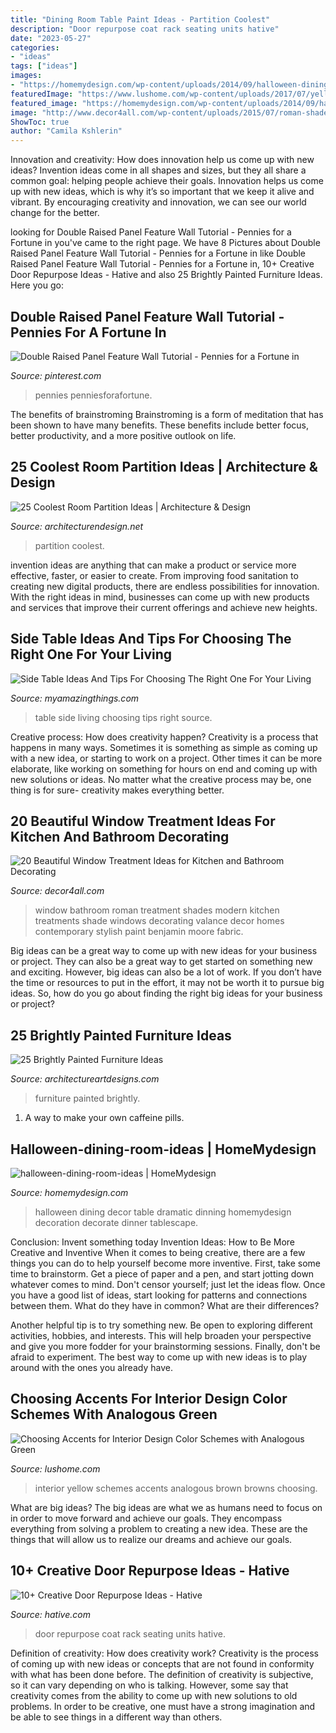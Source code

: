 ```yaml
---
title: "Dining Room Table Paint Ideas - Partition Coolest"
description: "Door repurpose coat rack seating units hative"
date: "2023-05-27"
categories:
- "ideas"
tags: ["ideas"]
images:
- "https://homemydesign.com/wp-content/uploads/2014/09/halloween-dining-room-ideas.jpg"
featuredImage: "https://www.lushome.com/wp-content/uploads/2017/07/yellow-green-colors-interior-design-1.jpg"
featured_image: "https://homemydesign.com/wp-content/uploads/2014/09/halloween-dining-room-ideas.jpg"
image: "http://www.decor4all.com/wp-content/uploads/2015/07/roman-shades-window-treatment-ideas-for-bathroom-decorating-1.jpg"
ShowToc: true
author: "Camila Kshlerin"
---
```



Innovation and creativity: How does innovation help us come up with new ideas?
Invention ideas come in all shapes and sizes, but they all share a common goal: helping people achieve their goals. Innovation helps us come up with new ideas, which is why it’s so important that we keep it alive and vibrant. By encouraging creativity and innovation, we can see our world change for the better.

	

		
looking for Double Raised Panel Feature Wall Tutorial - Pennies for a Fortune in you've came to the right page. We have 8 Pictures about Double Raised Panel Feature Wall Tutorial - Pennies for a Fortune in like Double Raised Panel Feature Wall Tutorial - Pennies for a Fortune in, 10+ Creative Door Repurpose Ideas - Hative and also 25 Brightly Painted Furniture Ideas. Here you go:
		
    
## Double Raised Panel Feature Wall Tutorial - Pennies For A Fortune In

<img loading=lazy src="https://i.pinimg.com/736x/d3/96/fe/d396fe981ae8c5538663ae43b9dc5673.jpg" onerror="this.onerror=null;this.src='https://tse4.mm.bing.net/th?id=OIP.wr-g8dznhMR9hMIYvGrqrAHaJ3&amp;pid=15.1';" alt="Double Raised Panel Feature Wall Tutorial - Pennies for a Fortune in">

_Source: pinterest.com_

>pennies penniesforafortune. 

	

The benefits of brainstroming
Brainstroming is a form of meditation that has been shown to have many benefits. These benefits include better focus, better productivity, and a more positive outlook on life.

    
## 25 Coolest Room Partition Ideas | Architecture &amp; Design

<img loading=lazy src="http://cdn.architecturendesign.net/wp-content/uploads/2014/08/753.jpg" onerror="this.onerror=null;this.src='https://tse1.mm.bing.net/th?id=OIP.vY66Fsip9dzeE_fMcrXXUQHaLK&amp;pid=15.1';" alt="25 Coolest Room Partition Ideas | Architecture &amp; Design">

_Source: architecturendesign.net_

>partition coolest. 

	

invention ideas are anything that can make a product or service more effective, faster, or easier to create. From improving food sanitation to creating new digital products, there are endless possibilities for innovation. With the right ideas in mind, businesses can come up with new products and services that improve their current offerings and achieve new heights.

    
## Side Table Ideas And Tips For Choosing The Right One For Your Living

<img loading=lazy src="http://myamazingthings.com/wp-content/uploads/2018/01/side-table-ideas-7.jpg" onerror="this.onerror=null;this.src='https://tse4.mm.bing.net/th?id=OIP._Ejl7ADdIPUShiy58Uo3hQHaLG&amp;pid=15.1';" alt="Side Table Ideas And Tips For Choosing The Right One For Your Living">

_Source: myamazingthings.com_

>table side living choosing tips right source. 

	

Creative process: How does creativity happen?
Creativity is a process that happens in many ways. Sometimes it is something as simple as coming up with a new idea, or starting to work on a project. Other times it can be more elaborate, like working on something for hours on end and coming up with new solutions or ideas. No matter what the creative process may be, one thing is for sure- creativity makes everything better.

    
## 20 Beautiful Window Treatment Ideas For Kitchen And Bathroom Decorating

<img loading=lazy src="http://www.decor4all.com/wp-content/uploads/2015/07/roman-shades-window-treatment-ideas-for-bathroom-decorating-1.jpg" onerror="this.onerror=null;this.src='https://tse1.mm.bing.net/th?id=OIP.TYeHy_myf2BfXm8_7MYiygAAAA&amp;pid=15.1';" alt="20 Beautiful Window Treatment Ideas for Kitchen and Bathroom Decorating">

_Source: decor4all.com_

>window bathroom roman treatment shades modern kitchen treatments shade windows decorating valance decor homes contemporary stylish paint benjamin moore fabric. 

	

Big ideas can be a great way to come up with new ideas for your business or project. They can also be a great way to get started on something new and exciting. However, big ideas can also be a lot of work. If you don’t have the time or resources to put in the effort, it may not be worth it to pursue big ideas. So, how do you go about finding the right big ideas for your business or project?

    
## 25 Brightly Painted Furniture Ideas

<img loading=lazy src="https://www.architectureartdesigns.com/wp-content/uploads/2013/06/253-630x942.jpg" onerror="this.onerror=null;this.src='https://tse3.mm.bing.net/th?id=OIP.sDEQrrEc9YdJ9UsCdI0XQwHaLE&amp;pid=15.1';" alt="25 Brightly Painted Furniture Ideas">

_Source: architectureartdesigns.com_

>furniture painted brightly. 

	

1. A way to make your own caffeine pills.

    
## Halloween-dining-room-ideas | HomeMydesign

<img loading=lazy src="https://homemydesign.com/wp-content/uploads/2014/09/halloween-dining-room-ideas.jpg" onerror="this.onerror=null;this.src='https://tse3.mm.bing.net/th?id=OIP.l0Y1nJPYK8sw92XpGkFMBQHaLH&amp;pid=15.1';" alt="halloween-dining-room-ideas | HomeMydesign">

_Source: homemydesign.com_

>halloween dining decor table dramatic dinning homemydesign decoration decorate dinner tablescape. 

	

Conclusion: Invent something today
Invention Ideas: How to Be More Creative and Inventive
When it comes to being creative, there are a few things you can do to help yourself become more inventive. First, take some time to brainstorm. Get a piece of paper and a pen, and start jotting down whatever comes to mind. Don't censor yourself; just let the ideas flow. Once you have a good list of ideas, start looking for patterns and connections between them. What do they have in common? What are their differences?

Another helpful tip is to try something new. Be open to exploring different activities, hobbies, and interests. This will help broaden your perspective and give you more fodder for your brainstorming sessions. Finally, don't be afraid to experiment. The best way to come up with new ideas is to play around with the ones you already have.

    
## Choosing Accents For Interior Design Color Schemes With Analogous Green

<img loading=lazy src="https://www.lushome.com/wp-content/uploads/2017/07/yellow-green-colors-interior-design-1.jpg" onerror="this.onerror=null;this.src='https://tse3.mm.bing.net/th?id=OIP.9x1a-QgibUZdHFcqdXSO6QAAAA&amp;pid=15.1';" alt="Choosing Accents for Interior Design Color Schemes with Analogous Green">

_Source: lushome.com_

>interior yellow schemes accents analogous brown browns choosing. 

	

What are big ideas?
The big ideas are what we as humans need to focus on in order to move forward and achieve our goals. They encompass everything from solving a problem to creating a new idea. These are the things that will allow us to realize our dreams and achieve our goals.

    
## 10+ Creative Door Repurpose Ideas - Hative

<img loading=lazy src="https://hative.com/wp-content/uploads/2014/09/door-repurpose-ideas/7-seating-coat-rack-units.jpg" onerror="this.onerror=null;this.src='https://tse1.mm.bing.net/th?id=OIP.wLHVDJkkoCltpry1NitdvwHaLH&amp;pid=15.1';" alt="10+ Creative Door Repurpose Ideas - Hative">

_Source: hative.com_

>door repurpose coat rack seating units hative. 

	

Definition of creativity: How does creativity work?
Creativity is the process of coming up with new ideas or concepts that are not found in conformity with what has been done before. The definition of creativity is subjective, so it can vary depending on who is talking. However, some say that creativity comes from the ability to come up with new solutions to old problems. In order to be creative, one must have a strong imagination and be able to see things in a different way than others.

